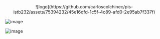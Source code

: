 <center>
![logo](https://github.com/carloscolchinec/pis-istb232/assets/75394232/45e16dfd-1c5f-4c89-afd0-2e95ab7f337f)
</center>

![image](https://github.com/carloscolchinec/pis-istb232/assets/75394232/f594dcef-cec1-4827-94e9-3cc0cc99d411)


![image](https://github.com/carloscolchinec/pis-istb232/assets/75394232/de921cf8-52c9-45fb-b721-830554a3fe14)
